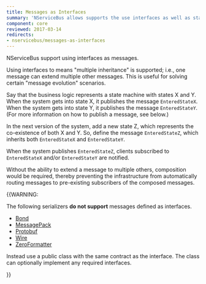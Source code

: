 ```yaml
---
title: Messages as Interfaces
summary: 'NServiceBus allows supports the use interfaces as well as standard XSD and class serialization.'
component: core
reviewed: 2017-03-14
redirects:
- nservicebus/messages-as-interfaces
---
```


NServiceBus support using interfaces as messages.

Using interfaces to means "multiple inheritance" is supported; i.e., one message can extend multiple other messages. This is useful for solving certain "message evolution" scenarios.

Say that the business logic represents a state machine with states X and Y. When the system gets into state X, it publishes the message `EnteredStateX`. When the system gets into state Y, it publishes the message `EnteredStateY`. (For more information on how to publish a message, see below.)

In the next version of the system, add a new state Z, which represents the co-existence of both X and Y. So, define the message `EnteredStateZ`, which inherits both `EnteredStateX` and `EnteredStateY`.

When the system publishes `EnteredStateZ`, clients subscribed to `EnteredStateX` and/or `EnteredStateY` are notified.

Without the ability to extend a message to multiple others, composition would be required, thereby preventing the infrastructure from automatically routing messages to pre-existing subscribers of the composed messages.


{{WARNING:

The following serializers **do not support** messages defined as interfaces. 

 * [Bond](/nservicebus/serialization/bond.md)
 * [MessagePack](/nservicebus/serialization/message-pack.md)
 * [Protobuf](/nservicebus/serialization/protobuf.md)
 * [Wire](/nservicebus/serialization/wire.md)
 * [ZeroFormatter](/nservicebus/serialization/zeroformatter.md)

Instead use a public class with the same contract as the interface. The class can optionally implement any required interfaces. 

}}


